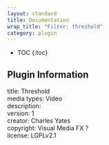 ```yaml
---
layout: standard
title: Documentation
wrap_title: "Filter: threshold"
category: plugin
---
```

* TOC
{:toc}

## Plugin Information

title: Threshold  
media types:
Video  
description:   
version: 1  
creator: Charles Yates  
copyright: Visual Media FX ?  
license: LGPLv2.1  
